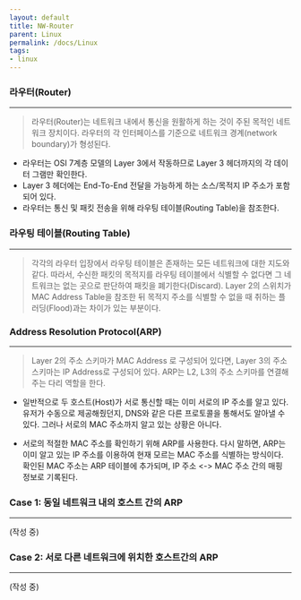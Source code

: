 ```yaml
---
layout: default
title: NW-Router
parent: Linux
permalink: /docs/Linux
tags:
- linux
---
```


### 라우터(Router)
---
> 라우터(Router)는 네트워크 내에서 통신을 원활하게 하는 것이 주된 목적인 네트워크 장치이다. 라우터의 각 인터페이스를 기준으로 네트워크 경계(network boundary)가 형성된다.

- 라우터는 OSI 7계층 모델의 Layer 3에서 작동하므로 Layer 3 헤더까지의 각 데이터 그램만 확인한다.
- Layer 3 헤더에는 End-To-End 전달을 가능하게 하는 소스/목적지 IP 주소가 포함되어 있다.
- 라우터는 통신 및 패킷 전송을 위해 라우팅 테이블(Routing Table)을 참조한다.

### 라우팅 테이블(Routing Table)
---
> 각각의 라우터 입장에서 라우팅 테이블은 존재하는 모든 네트워크에 대한 지도와 같다. 따라서, 수신한 패킷의 목적지를 라우팅 테이블에서 식별할 수 없다면 그 네트워크는 없는 곳으로 판단하여 패킷을 폐기한다(Discard). Layer 2의 스위치가 MAC Address Table을 참조한 뒤 목적지 주소를 식별할 수 없을 때 취하는 플러딩(Flood)과는 차이가 있는 부분이다.


### Address Resolution Protocol(ARP)
---
> Layer 2의 주소 스키마가 MAC Address 로 구성되어 있다면, Layer 3의 주소 스키마는 IP Address로 구성되어 있다. ARP는 L2, L3의 주소 스키마를 연결해주는 다리 역할을 한다. 

- 일반적으로 두 호스트(Host)가 서로 통신할 때는 이미 서로의 IP 주소를 알고 있다. 유저가 수동으로 제공해줬던지, DNS와 같은 다른 프로토콜을 통해서도 알아낼 수 있다. 그러나 서로의 MAC 주소까지 알고 있는 상황은 아니다. 

- 서로의 적절한 MAC 주소를 확인하기 위해 ARP를 사용한다. 다시 말하면, ARP는 이미 알고 있는 IP 주소를 이용하여 현재 모르는 MAC 주소를 식별하는 방식이다. 확인된 MAC 주소는 ARP 테이블에 추가되며, IP 주소 <-> MAC 주소 간의 매핑 정보로 기록된다.


### Case 1: 동일 네트워크 내의 호스트 간의 ARP
---
(작성 중)

### Case 2: 서로 다른 네트워크에 위치한 호스트간의 ARP
---
(작성 중)
